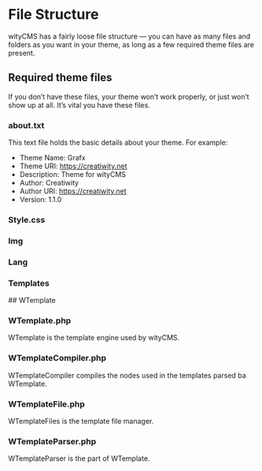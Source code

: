 # File Structure

wityCMS has a fairly loose file structure — you can have as many files and folders as you want in your theme, as long as a few required theme files are present.

## Required theme files
If you don’t have these files, your theme won’t work properly, or just won’t show up at all. It’s vital you have these files.

### about.txt
This text file holds the basic details about your theme. For example:

* Theme Name: Grafx
* Theme URI: https://creatiwity.net
* Description: Theme for wityCMS
* Author: Creatiwity
* Author URI: https://creatiwity.net
* Version: 1.1.0

### Style.css

### Img

### Lang

### Templates

## WTemplate

### WTemplate.php

WTemplate is the template engine used by wityCMS.

### WTemplateCompiler.php

WTemplateCompiler compiles the nodes used in the templates parsed ba WTemplate.

### WTemplateFile.php

WTemplateFiles is the template file manager.

### WTemplateParser.php

WTemplateParser is the part of WTemplate.